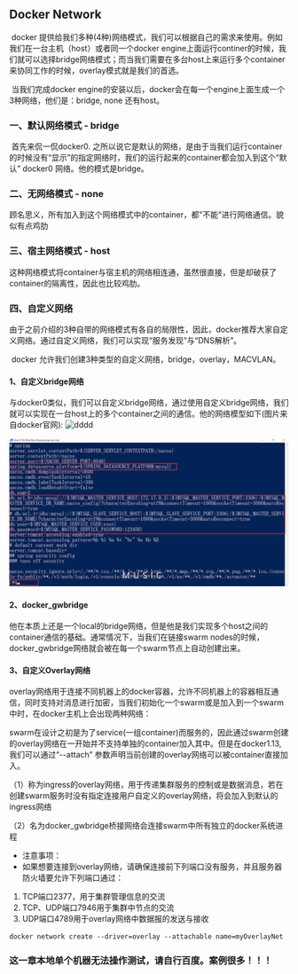 ## Docker Network

​	docker 提供给我们多种(4种)网络模式，我们可以根据自己的需求来使用。例如我们在一台主机（host）或者同一个docker engine上面运行continer的时候，我们就可以选择bridge网络模式；而当我们需要在多台host上来运行多个container来协同工作的时候，overlay模式就是我们的首选。

​	当我们完成docker engine的安装以后，docker会在每一个engine上面生成一个3种网络，他们是：bridge, none 还有host。

### 一、默认网络模式 - bridge

​	首先来侃一侃docker0. 之所以说它是默认的网络，是由于当我们运行container的时候没有“显示”的指定网络时，我们的运行起来的container都会加入到这个“默认” docker0 网络。他的模式是bridge。

### 二、无网络模式 - none

​	顾名思义，所有加入到这个网络模式中的container，都"不能”进行网络通信。貌似有点鸡肋

### 三、宿主网络模式 - host

​	这种网络模式将container与宿主机的网络相连通，虽然很直接，但是却破获了container的隔离性，因此也比较鸡肋。

### 四、自定义网络

​	由于之前介绍的3种自带的网络模式有各自的局限性，因此，docker推荐大家自定义网络。通过自定义网络，我们可以实现“服务发现”与“DNS解析”。

​	docker 允许我们创建3种类型的自定义网络，bridge，overlay，MACVLAN。

#### 1、自定义bridge网络

​	与docker0类似，我们可以自定义bridge网络，通过使用自定义bridge网络，我们就可以实现在一台host上的多个container之间的通信。他的网络模型如下(图片来自docker官网):
![dddd](http://blog.didispace.com/assets/geektime/spring.jpg)

![img](https://github.com/yanglinAIwork/learngit/blob/master/%E5%AD%A6%E4%B9%A0%E6%96%87%E6%A1%A3/Docker/images/DockerNacosMysql.png)

#### 2、docker_gwbridge

​	他在本质上还是一个local的bridge网络，但是他是我们实现多个host之间的container通信的基础。通常情况下，当我们在链接swarm nodes的时候，docker_gwbridge网络就会被在每一个swarm节点上自动创建出来。

#### 3、自定义Overlay网络

​	overlay网络用于连接不同机器上的docker容器，允许不同机器上的容器相互通信，同时支持对消息进行加密，当我们初始化一个swarm或是加入到一个swarm中时，在docker主机上会出现两种网络：

​	swarm在设计之初是为了service(一组container)而服务的，因此通过swarm创建的overlay网络在一开始并不支持单独的container加入其中。但是在docker1.13, 我们可以通过“--attach” 参数声明当前创建的overlay网络可以被container直接加入。

​	（1）称为ingress的overlay网络，用于传递集群服务的控制或是数据消息，若在创建swarm服务时没有指定连接用户自定义的overlay网络，将会加入到默认的ingress网络

​	（2）名为docker_gwbridge桥接网络会连接swarm中所有独立的docker系统进程

- 注意事项：
- 如果想要连接到overlay网络，请确保连接前下列端口没有服务，并且服务器防火墙要允许下列端口通过：

1. TCP端口2377，用于集群管理信息的交流
2. TCP、UDP端口7946用于集群中节点的交流
3. UDP端口4789用于overlay网络中数据报的发送与接收

~~~
docker network create --driver=overlay --attachable name=myOverlayNet 
~~~



### 这一章本地单个机器无法操作测试，请自行百度。案例很多！！！

